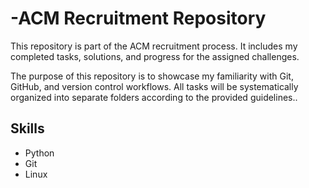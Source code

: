 # -ACM Recruitment Repository
This repository is part of the ACM recruitment process.
It includes my completed tasks, solutions, and progress for the assigned challenges.

The purpose of this repository is to showcase my familiarity with Git, GitHub, and version control workflows.
All tasks will be systematically organized into separate folders according to the provided guidelines..

## Skills
- Python
- Git
- Linux
